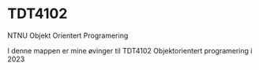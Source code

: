 # TDT4102
 NTNU Objekt Orientert Programering 

I denne mappen er mine øvinger til TDT4102 Objektorientert programering i 2023
